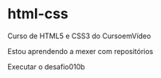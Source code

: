 # html-css
 Curso de HTML5 e CSS3 do CursoemVídeo

 Estou aprendendo a mexer com repositórios

<a ref="https://brunofujisaki.github.io/html-css/desafios/d010b/android.html">Executar o desafio010b</a>